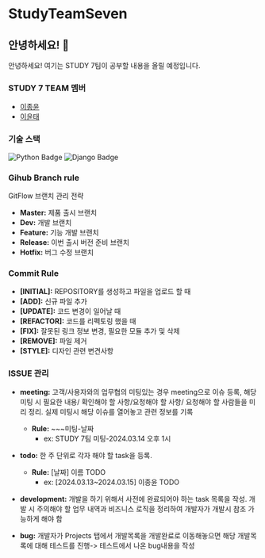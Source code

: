 # StudyTeamSeven

## 안녕하세요! 👋

안녕하세요! 여기는 STUDY 7팀이 공부할 내용을 올릴 예정입니다.

### STUDY 7 TEAM 멤버
- [이종윤](https://github.com/jongcoding)
- [이윤태](https://github.com/yoont1016)

### 기술 스택
![Python Badge](https://img.shields.io/badge/python-%233776AB?style=for-the-badge&logo=python&logoColor=%233776AB&labelColor=black)
![Django Badge](https://img.shields.io/badge/django-darkgreen?style=for-the-badge&logo=django&logoColor=darkgreen&labelColor=black)

### Gihub Branch rule
GitFlow 브랜치 관리 전략
- **Master:** 제품 출시 브랜치
- **Dev:** 개발 브랜치
- **Feature:** 기능 개발 브랜치
- **Release:** 이번 출시 버전 준비 브랜치
- **Hotfix:** 버그 수정 브랜치

### Commit Rule
- **[INITIAL]:** REPOSITORY를 생성하고 파일을 업로드 할 때
- **[ADD]:** 신규 파일 추가
- **[UPDATE]:** 코드 변경이 일어날 때
- **[REFACTOR]:** 코드를 리펙토링 했을 때
- **[FIX]:** 잘못된 링크 정보 변경, 필요한 모듈 추가 및 삭제
- **[REMOVE]:** 파일 제거
- **[STYLE]:** 디자인 관련 변견사항

### ISSUE 관리
- **meeting:** 고객/사용자와의 업무협의 미팅있는 경우 meeting으로 이슈 등록, 해당 미팅 시 필요한 내용/ 확인해야 할 사항/요청해야 할 사항/ 요청해야 할 사람들을 미리 정리. 실제 미팅시 해당 이슈를 열어놓고 관련 정보를 기록
  - **Rule:** ~~~미팅-날짜
    - ex: STUDY 7팀 미팅-2024.03.14 오후 1시

- **todo:** 한 주 단위로 각자 해야 할 task을 등록.
  - **Rule:** [날짜] 이름 TODO
    - ex: [2024.03.13~2024.03.15] 이종윤 TODO

- **development:** 개발을 하기 위해서 사전에 완료되어야 하는 task 목록을 작성. 개발 시 주의해야 할 업무 내역과 비즈니스 로직을 정리하여 개발자가 개발시 참조 가능하게 해야 함

- **bug:** 개발자가 Projects 탭에서 개발목록을 개발완료로 이동해놓으면 해당 개발목록에 대해 테스트를 진행-> 테스트에서 나온 bug내용을 작성